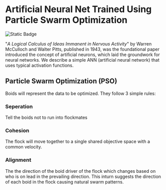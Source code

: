 # Artificial Neural Net Trained Using Particle Swarm Optimization
![Static Badge](https://img.shields.io/badge/status-Work%20In%20Progress-brightgreen?style=plastic)

"_A Logical Calculus of Ideas Immanent in Nervous Activity_" by Warren McCulloch and Walter Pitts, published in 1943, was the foundational paper introduced the concept of artificial neurons, which laid the groundwork for neural networks.
We describe a simple ANN (artificial neural network) that uses typical activation functions. 

## Particle Swarm Optimization (PSO)
Boids will represent the data to be optimized. They follow 3 simple rules:

###  Seperation
Tell the boids not to run into flockmates

### Cohesion
The flock will move together to a single shared objective space with a common velocity.

### Alignment
The the direction of the boid driver of the flock which changes based on who is on lead in the prevailing direction.
This inturn suggests the direction of each boid in the flock causing natural swarm patterns.

